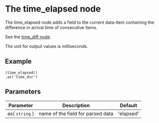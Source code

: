 The time_elapsed node
=====================

The time_elapsed node adds a field to the current data-item containing the difference in arrival time of consecutive items.

See the [time_diff node](./time_diff.html).
 
The unit for output values is milliseconds.

Example
-------

```dfs  
|time_elapsed()
.as('time_dur')

```   


Parameters
----------

Parameter     | Description | Default 
--------------|-------------|---------  
as( `string` ) | name of the field for parsed data|'elapsed'  